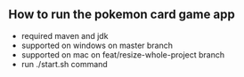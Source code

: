 ## How to run the pokemon card game app

- required maven and jdk
- supported on windows on master branch
- supported on mac on feat/resize-whole-project branch
- run ./start.sh command
